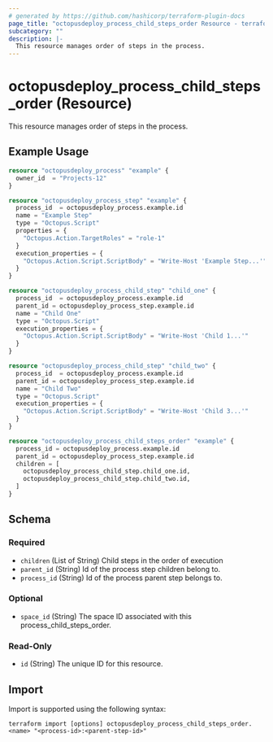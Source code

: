 ```yaml
---
# generated by https://github.com/hashicorp/terraform-plugin-docs
page_title: "octopusdeploy_process_child_steps_order Resource - terraform-provider-octopusdeploy"
subcategory: ""
description: |-
  This resource manages order of steps in the process.
---
```


# octopusdeploy_process_child_steps_order (Resource)

This resource manages order of steps in the process.

## Example Usage

```terraform
resource "octopusdeploy_process" "example" {
  owner_id  = "Projects-12"
}

resource "octopusdeploy_process_step" "example" {
  process_id  = octopusdeploy_process.example.id
  name = "Example Step"
  type = "Octopus.Script"
  properties = {
    "Octopus.Action.TargetRoles" = "role-1"
  }
  execution_properties = {
    "Octopus.Action.Script.ScriptBody" = "Write-Host 'Example Step...'"
  }
}

resource "octopusdeploy_process_child_step" "child_one" {
  process_id  = octopusdeploy_process.example.id
  parent_id = octopusdeploy_process_step.example.id
  name = "Child One"
  type = "Octopus.Script"
  execution_properties = {
    "Octopus.Action.Script.ScriptBody" = "Write-Host 'Child 1...'"
  }
}

resource "octopusdeploy_process_child_step" "child_two" {
  process_id  = octopusdeploy_process.example.id
  parent_id = octopusdeploy_process_step.example.id
  name = "Child Two"
  type = "Octopus.Script"
  execution_properties = {
    "Octopus.Action.Script.ScriptBody" = "Write-Host 'Child 3...'"
  }
}

resource "octopusdeploy_process_child_steps_order" "example" {
  process_id = octopusdeploy_process.example.id
  parent_id = octopusdeploy_process_step.example.id
  children = [
    octopusdeploy_process_child_step.child_one.id,
    octopusdeploy_process_child_step.child_two.id,
  ]
}
```

<!-- schema generated by tfplugindocs -->
## Schema

### Required

- `children` (List of String) Child steps in the order of execution
- `parent_id` (String) Id of the process step children belong to.
- `process_id` (String) Id of the process parent step belongs to.

### Optional

- `space_id` (String) The space ID associated with this process_child_steps_order.

### Read-Only

- `id` (String) The unique ID for this resource.

## Import

Import is supported using the following syntax:

```shell
terraform import [options] octopusdeploy_process_child_steps_order.<name> "<process-id>:<parent-step-id>"
```
